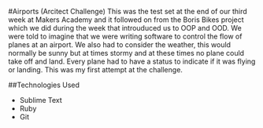 #Airports (Arcitect Challenge) 
This was the test set at the end of our third week at Makers Academy and it followed on from the Boris Bikes project which we did during the week that introuduced us to OOP and OOD. We were told to imagine that we were writing software to control the flow of planes at an airport. We also had to consider the weather, this would normally be sunny but at times stormy and at these times no plane could take off and land. Every plane had to have a status to indicate if it was flying or landing. This was my first attempt at the challenge.

##Technologies Used
- Sublime Text
- Ruby
- Git

 

